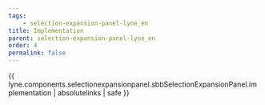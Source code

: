 ```yaml
---
tags: 
    - selection-expansion-panel-lyne_en
title: Implementation
parent: selection-expansion-panel-lyne_en
order: 4
permalink: false  
---
```

{{ lyne.components.selectionexpansionpanel.sbbSelectionExpansionPanel.implementation | absolutelinks | safe }}